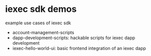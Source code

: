 # iexec sdk demos

example use cases of iexec sdk

- account-management-scripts
- dapp-development-scripts: hackable scripts for iexec dapp development
- iexec-hello-world-ui: basic frontend integration of an iexec dapp
